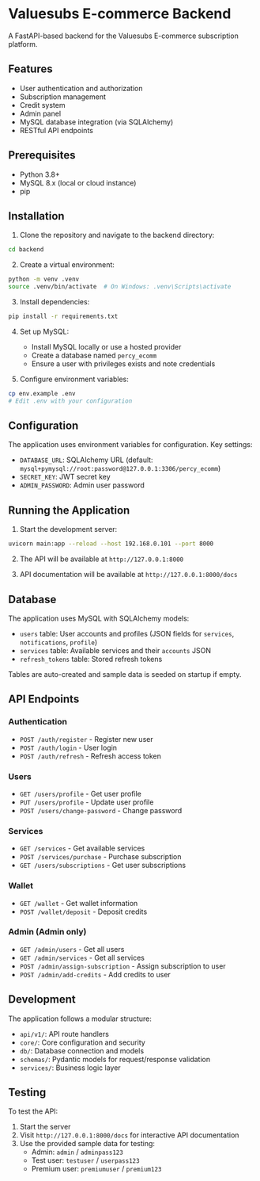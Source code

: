 # Valuesubs E-commerce Backend

A FastAPI-based backend for the Valuesubs E-commerce subscription platform.

## Features

- User authentication and authorization
- Subscription management
- Credit system
- Admin panel
- MySQL database integration (via SQLAlchemy)
- RESTful API endpoints

## Prerequisites

- Python 3.8+
- MySQL 8.x (local or cloud instance)
- pip

## Installation

1. Clone the repository and navigate to the backend directory:
```bash
cd backend
```

2. Create a virtual environment:
```bash
python -m venv .venv
source .venv/bin/activate  # On Windows: .venv\Scripts\activate
```

3. Install dependencies:
```bash
pip install -r requirements.txt
```

4. Set up MySQL:
   - Install MySQL locally or use a hosted provider
   - Create a database named `percy_ecomm`
   - Ensure a user with privileges exists and note credentials

5. Configure environment variables:
```bash
cp env.example .env
# Edit .env with your configuration
```

## Configuration

The application uses environment variables for configuration. Key settings:

- `DATABASE_URL`: SQLAlchemy URL (default: `mysql+pymysql://root:password@127.0.0.1:3306/percy_ecomm`)
- `SECRET_KEY`: JWT secret key
- `ADMIN_PASSWORD`: Admin user password

## Running the Application

1. Start the development server:
```bash
uvicorn main:app --reload --host 192.168.0.101 --port 8000
```

2. The API will be available at `http://127.0.0.1:8000`

3. API documentation will be available at `http://127.0.0.1:8000/docs`

## Database

The application uses MySQL with SQLAlchemy models:

- `users` table: User accounts and profiles (JSON fields for `services`, `notifications`, `profile`)
- `services` table: Available services and their `accounts` JSON
- `refresh_tokens` table: Stored refresh tokens

Tables are auto-created and sample data is seeded on startup if empty.

## API Endpoints

### Authentication
- `POST /auth/register` - Register new user
- `POST /auth/login` - User login
- `POST /auth/refresh` - Refresh access token

### Users
- `GET /users/profile` - Get user profile
- `PUT /users/profile` - Update user profile
- `POST /users/change-password` - Change password

### Services
- `GET /services` - Get available services
- `POST /services/purchase` - Purchase subscription
- `GET /users/subscriptions` - Get user subscriptions

### Wallet
- `GET /wallet` - Get wallet information
- `POST /wallet/deposit` - Deposit credits

### Admin (Admin only)
- `GET /admin/users` - Get all users
- `GET /admin/services` - Get all services
- `POST /admin/assign-subscription` - Assign subscription to user
- `POST /admin/add-credits` - Add credits to user

## Development

The application follows a modular structure:

- `api/v1/`: API route handlers
- `core/`: Core configuration and security
- `db/`: Database connection and models
- `schemas/`: Pydantic models for request/response validation
- `services/`: Business logic layer

## Testing

To test the API:

1. Start the server
2. Visit `http://127.0.0.1:8000/docs` for interactive API documentation
3. Use the provided sample data for testing:
   - Admin: `admin` / `adminpass123`
   - Test user: `testuser` / `userpass123`
   - Premium user: `premiumuser` / `premium123`
